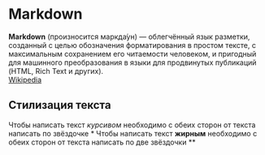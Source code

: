 # Markdown
**Markdown** (произносится маркда́ун) — облегчённый язык разметки, созданный с целью обозначения форматирования в простом тексте, с максимальным сохранением его читаемости человеком, и пригодный для машинного преобразования в языки для продвинутых публикаций (HTML, Rich Text и других).<br>
[Wikipedia](https://ru.wikipedia.org/wiki/Markdown)

## Стилизация текста

Чтобы написать текст *курсивом* необходимо с обеих сторон от текста написать по  звёздочке *
Чтобы написать текст **жирным** необходимо с обеих сторон от текста написать по две звёздочки **



